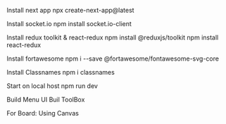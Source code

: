 Install next app
npx create-next-app@latest

Install socket.io
npm install socket.io-client

Install redux toolkit & react-redux
npm install @reduxjs/toolkit
npm install react-redux

Install fortawesome
npm i --save @fortawesome/fontawesome-svg-core

Install Classnames
npm i classnames

Start on local host
npm run dev

Build Menu UI
Buil ToolBox

For Board:
Using Canvas
